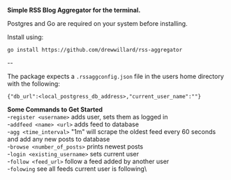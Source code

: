 **Simple RSS Blog Aggregator for the terminal.**

Postgres and Go are required on your system before installing.

Install using:

```go install https://github.com/drewwillard/rss-aggregator```

--

The package expects a ```.rssaggconfig.json``` file in the users home directory with the following:

```{"db_url":<local_postgress_db_address>,"current_user_name":""}```

**Some Commands to Get Started**\
-```register <username>``` adds user, sets them as logged in\
-```addfeed <name> <url>``` adds feed to database\
-```agg <time_interval>``` "1m" will scrape the oldest feed every 60 seconds and add any new posts to database\
-```browse <number_of_posts>``` prints newest posts\
-```login <existing_username>``` sets current user\
-```follow <feed_url>``` follow a feed added by another user\
-```folowing``` see all feeds current user is following\

